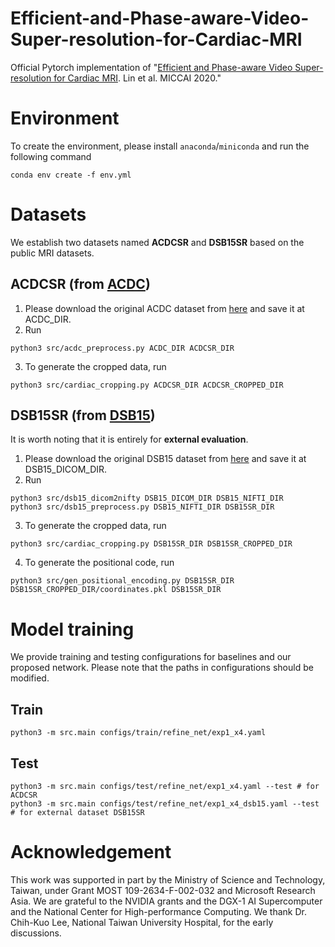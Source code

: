 # Efficient-and-Phase-aware-Video-Super-resolution-for-Cardiac-MRI
Official Pytorch implementation of "[Efficient and Phase-aware Video Super-resolution for Cardiac MRI](https://arxiv.org/abs/2005.10626). Lin et al. MICCAI 2020."

# Environment
To create the environment, please install `anaconda`/`miniconda` and run the following command
```
conda env create -f env.yml
```


# Datasets
We establish two datasets named **ACDCSR** and **DSB15SR** based on the public MRI datasets.

## ACDCSR (from [ACDC](https://www.creatis.insa-lyon.fr/Challenge/acdc/index.html))
1. Please download the original ACDC dataset from [here](https://www.creatis.insa-lyon.fr/Challenge/acdc/index.html) and save it at ACDC_DIR.
2. Run
```
python3 src/acdc_preprocess.py ACDC_DIR ACDCSR_DIR
```
3. To generate the cropped data, run
```
python3 src/cardiac_cropping.py ACDCSR_DIR ACDCSR_CROPPED_DIR
```

## DSB15SR (from [DSB15](https://www.kaggle.com/c/second-annual-data-science-bowl))
It is worth noting that it is entirely for **external evaluation**.
1. Please download the original DSB15 dataset from [here](https://www.kaggle.com/c/second-annual-data-science-bowl) and save it at DSB15_DICOM_DIR.
2. Run
```
python3 src/dsb15_dicom2nifty DSB15_DICOM_DIR DSB15_NIFTI_DIR
python3 src/dsb15_preprocess.py DSB15_NIFTI_DIR DSB15SR_DIR
```
3. To generate the cropped data, run
```
python3 src/cardiac_cropping.py DSB15SR_DIR DSB15SR_CROPPED_DIR
```
4. To generate the positional code, run
```
python3 src/gen_positional_encoding.py DSB15SR_DIR DSB15SR_CROPPED_DIR/coordinates.pkl DSB15SR_DIR
```

# Model training
We provide training and testing configurations for baselines and our proposed network.
Please note that the paths in configurations should be modified.

## Train
```
python3 -m src.main configs/train/refine_net/exp1_x4.yaml
```

## Test
```
python3 -m src.main configs/test/refine_net/exp1_x4.yaml --test # for ACDCSR
python3 -m src.main configs/test/refine_net/exp1_x4_dsb15.yaml --test # for external dataset DSB15SR
```

# Acknowledgement
This work was supported in part by the Ministry of Science and Technology, Taiwan, under Grant MOST 109-2634-F-002-032 and Microsoft Research Asia. We are grateful to the NVIDIA grants and the DGX-1 AI Supercomputer and the National Center for High-performance Computing. We thank Dr. Chih-Kuo Lee, National Taiwan University Hospital, for the early discussions.

